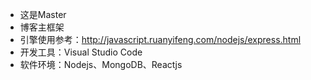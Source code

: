 * 这是Master
* 博客主框架
* 引擎使用参考：http://javascript.ruanyifeng.com/nodejs/express.html
* 开发工具：Visual Studio Code
* 软件环境：Nodejs、MongoDB、Reactjs